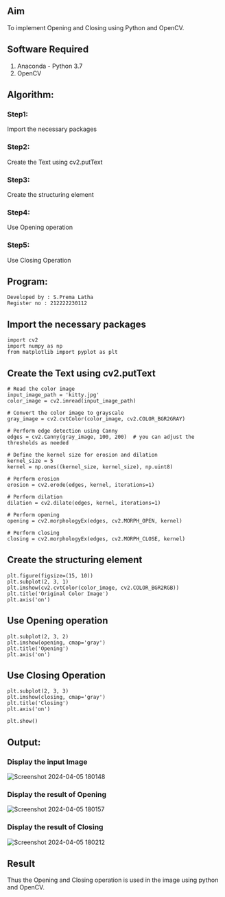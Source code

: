 
## Aim
To implement Opening and Closing using Python and OpenCV.

## Software Required
1. Anaconda - Python 3.7
2. OpenCV
## Algorithm:
### Step1:
Import the necessary packages

### Step2:
Create the Text using cv2.putText

### Step3:
Create the structuring element

### Step4:
Use Opening operation

### Step5:
Use Closing Operation
 
## Program:
```
Developed by : S.Prema Latha
Register no : 212222230112
```
## Import the necessary packages
```
import cv2
import numpy as np
from matplotlib import pyplot as plt
```
## Create the Text using cv2.putText
```
# Read the color image
input_image_path = 'kitty.jpg'
color_image = cv2.imread(input_image_path)

# Convert the color image to grayscale
gray_image = cv2.cvtColor(color_image, cv2.COLOR_BGR2GRAY)

# Perform edge detection using Canny
edges = cv2.Canny(gray_image, 100, 200)  # you can adjust the thresholds as needed

# Define the kernel size for erosion and dilation
kernel_size = 5
kernel = np.ones((kernel_size, kernel_size), np.uint8)

# Perform erosion
erosion = cv2.erode(edges, kernel, iterations=1)

# Perform dilation
dilation = cv2.dilate(edges, kernel, iterations=1)

# Perform opening
opening = cv2.morphologyEx(edges, cv2.MORPH_OPEN, kernel)

# Perform closing
closing = cv2.morphologyEx(edges, cv2.MORPH_CLOSE, kernel)
```


## Create the structuring element
```
plt.figure(figsize=(15, 10))
plt.subplot(2, 3, 1)
plt.imshow(cv2.cvtColor(color_image, cv2.COLOR_BGR2RGB))
plt.title('Original Color Image')
plt.axis('on')
```


## Use Opening operation
```
plt.subplot(2, 3, 2)
plt.imshow(opening, cmap='gray')
plt.title('Opening')
plt.axis('on')
```



## Use Closing Operation
```
plt.subplot(2, 3, 3)
plt.imshow(closing, cmap='gray')
plt.title('Closing')
plt.axis('on')

plt.show()

```
## Output:
### Display the input Image

![Screenshot 2024-04-05 180148](https://github.com/premalatha-sureshbabu/OPENING--AND-CLOSING/assets/120620842/2118970e-5a50-42f9-a226-bd5a2cb459a8)

### Display the result of Opening

![Screenshot 2024-04-05 180157](https://github.com/premalatha-sureshbabu/OPENING--AND-CLOSING/assets/120620842/d4dd33ed-41ce-4542-af04-1779bd553fb0)

### Display the result of Closing

![Screenshot 2024-04-05 180212](https://github.com/premalatha-sureshbabu/OPENING--AND-CLOSING/assets/120620842/dca1fcf1-df49-4e08-8f23-8fa421dd5884)

## Result
Thus the Opening and Closing operation is used in the image using python and OpenCV.
